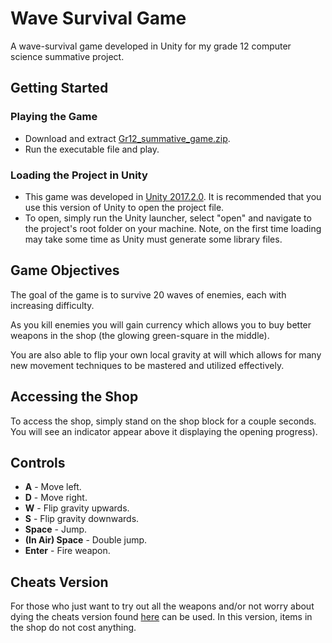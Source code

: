 # Wave Survival Game
A wave-survival game developed in Unity for my grade 12 computer science summative project.

## Getting Started
### Playing the Game

* Download and extract [Gr12_summative_game.zip](Gr12_summative_game.zip).
* Run the executable file and play.

### Loading the Project in Unity
* This game was developed in [Unity 2017.2.0](https://unity3d.com/unity/whats-new/unity-2017.2.0). It is recommended that you use this version of Unity to open the project file.
* To open, simply run the Unity launcher, select "open" and navigate to the project's root folder on your machine. Note, on the first time loading may take some time as Unity must generate some library files.

## Game Objectives
The goal of the game is to survive 20 waves of enemies, each with increasing difficulty. 

As you kill enemies you will gain currency which allows you to buy better weapons in the shop (the glowing green-square in the middle). 

You are also able to flip your own local gravity at will which allows for many new movement techniques to be mastered and utilized effectively.

## Accessing the Shop
To access the shop, simply stand on the shop block for a couple seconds. You will see an indicator appear above it displaying the opening progress).

## Controls
* **A** - Move left.
* **D** - Move right.
* **W** - Flip gravity upwards.
* **S** - Flip gravity downwards.
* **Space** - Jump.
* **(In Air) Space** - Double jump.
* **Enter** - Fire weapon.


## Cheats Version

For those who just want to try out all the weapons and/or not worry about dying
the cheats version found [here](Gr12_summative_game_cheats.zip) can be used.
In this version, items in the shop do not cost anything.
